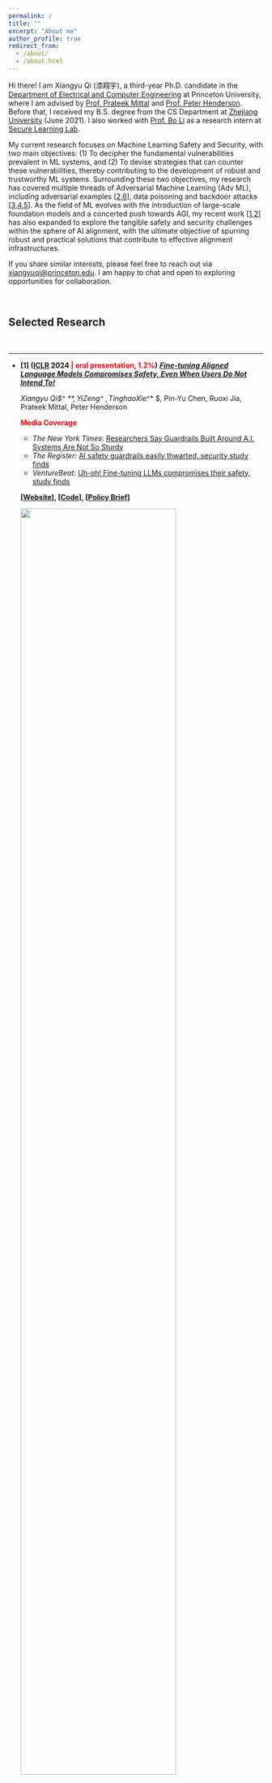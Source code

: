 ```yaml
---
permalink: /
title: ""
excerpt: "About me"
author_profile: true
redirect_from: 
  - /about/
  - /about.html
---
```




Hi there! I am Xiangyu Qi (漆翔宇), a third-year Ph.D. candidate in the [Department of Electrical and Computer Engineering](https://ece.princeton.edu) at Princeton University, where I am advised by [Prof. Prateek Mittal](https://www.princeton.edu/~pmittal/index.html) and [Prof. Peter Henderson](https://www.peterhenderson.co/). Before that, I received my B.S. degree from the CS Department at [Zhejiang University](http://www.zju.edu.cn/english/) (June 2021). I also worked with [Prof. Bo Li](https://aisecure.github.io/) as a research intern at [Secure Learning Lab](https://aisecure.github.io).

My current research focuses on Machine Learning Safety and Security, with two main objectives: (1) To decipher the fundamental vulnerabilities prevalent in ML systems, and (2) To devise strategies that can counter these vulnerabilities, thereby contributing to the development of robust and trustworthy ML systems. Surrounding these two objectives, my research has covered multiple threads of Adversarial Machine Learning (Adv ML), including adversarial examples [[2](https://arxiv.org/abs/2306.13213),[6](https://arxiv.org/abs/2106.06235)], data poisoning and backdoor attacks [[3](https://www.usenix.org/conference/usenixsecurity23/presentation/qi),[4](https://openreview.net/forum?id=_wSHsgrVali),[5](https://arxiv.org/abs/2111.12965)]. As the field of ML evolves with the introduction of large-scale foundation models and a concerted push towards AGI, my recent work [[1](https://arxiv.org/abs/2310.03693),[2](https://arxiv.org/abs/2306.13213)] has also expanded to explore the tangible safety and security challenges within the sphere of AI alignment, with the ultimate objective of spurring robust and practical solutions that contribute to effective alignment infrastructures.

If you share similar interests, please feel free to reach out via [xiangyuqi@princeton.edu](). I am happy to chat and open to exploring opportunities for collaboration.

<br>



## Selected Research

<br>

-----------



* **[1] ([ICLR](https://iclr.cc/Conferences/2024) 2024<font color="red"> <b>| oral presentation, 1.2%</b></font>)** [***Fine-tuning Aligned Language Models Compromises Safety, Even When Users Do Not Intend To!***](https://arxiv.org/abs/2310.03693)

  **Xiangyu Qi$^* $**, Yi Zeng$^* $, Tinghao Xie$^* $, Pin-Yu Chen, Ruoxi Jia, Prateek Mittal, Peter Henderson

  <font color="red"><b>Media Coverage</b></font>

  * *The New York Times*: [Researchers Say Guardrails Built Around A.I. Systems Are Not So Sturdy](https://www.nytimes.com/2023/10/19/technology/guardrails-artificial-intelligence-open-source.html)
  * *The Register:* [AI safety guardrails easily thwarted, security study finds](https://www.theregister.com/2023/10/12/chatbot_defenses_dissolve/)
  * *VentureBeat:* [Uh-oh! Fine-tuning LLMs compromises their safety, study finds](https://venturebeat.com/ai/uh-oh-fine-tuning-llms-compromises-their-safety-study-finds/)

  **[[Website](https://llm-tuning-safety.github.io/)], [[Code](https://github.com/LLM-Tuning-Safety/LLMs-Finetuning-Safety)], [[Policy Brief](https://hai.stanford.edu/policy-brief-safety-risks-customizing-foundation-models-fine-tuning)]**

  <img src="https://raw.githubusercontent.com/Unispac/Unispac.github.io/master/_pages/assets/qi2023fine.png" style="width: 80%;" />

  **Highlight**

  * While existing safety alignment infrastructures can restrict harmful behaviors of LLMs at inference time, they do not cover safety risks when fine-tuning privileges are extended to end-users. 
  * We show that: (1) the safety guardrails of GPT-3.5 can be largely removed by fine-tuning with only 10 *adversarially* designed training examples, a cost of less than **$0.20**; (2) fine-tuning aligned models with even completely benign datasets might also accidentally compromise safety.
  * Our work underscores a current trade-off between LLMs customization (for downstream applications) and the ensuing safety risks that correspondingly arise.

  <br>

  -------------

  

* **[2]** **([AAAI](https://aaai.org/aaai-conference/) 2024 <font color="red">| <b>oral presentation</b></font>)** ***[Visual Adversarial Examples Jailbreak Aligned Large Language Models](https://arxiv.org/abs/2306.13213)***

  **Xiangyu Qi$^* $**, Kaixuan Huang$^* $, Ashwinee Panda, Peter Henderson, Mengdi Wang, Prateek Mittal

  **[GPT-4V(ision) system card](https://openai.com/research/gpt-4v-system-card)** <font color="red"><b>cited this paper to underscore the emerging threat vector of multimodal jailbreaking.</b></font>

  **[[Code](https://github.com/Unispac/Visual-Adversarial-Examples-Jailbreak-Large-Language-Models)]**

  <img src="https://raw.githubusercontent.com/Unispac/Unispac.github.io/master/_pages/assets/qi2023visual-02.png" style="width: 60%;" />

  <img src="https://raw.githubusercontent.com/Unispac/Unispac.github.io/master/_pages/assets/qi2023visual.png" style="width: 80%;" />

  **Highlight**

  - Multimodality unavoidably expands attack surfaces, making the systems more vulnerable against adversarial attacks. 
  - Visual adversarial examples (that still have not been addressed after a decade of research) can be a fundamental adversarial challenge against AI alignment.

  <br>

  -------------------

  

* **[3] ([USENIX Security](https://www.usenix.org/conference/usenixsecurity23) 2023)** ***[Towards A Proactive ML Approach for Detecting Backdoor Poison Samples](https://www.usenix.org/conference/usenixsecurity23/presentation/qi)***

  **Xiangyu Qi**, Tinghao Xie, Jiachen T. Wang, Tong Wu, Saeed Mahloujifar, Prateek Mittal

  **[[Code](https://github.com/Unispac/Fight-Poison-With-Poison)]**

  <img src="https://raw.githubusercontent.com/Unispac/Unispac.github.io/master/_pages/assets/qi2023towards.png" style="width: 50%;" />

  **Highlight:** We formulate a proactive mindset for detecting backdoor poison samples in poisoned datasets, along with a concrete proactive method (Confusion Training) that effectively defeats a diverse set of 14 types of backdoor poisoning attacks.

  <br>

  ------------

  

* **[4] ([ICLR](https://iclr.cc/Conferences/2023) 2023)** ***[Revisiting the Assumption of Latent Separability for Backdoor Defenses](https://openreview.net/forum?id=_wSHsgrVali)***

  **Xiangyu Qi$^* $**, Tinghao Xie$^* $, Yiming Li, Saeed Mahloujifar, Prateek Mittal

  **[[Code](https://github.com/Unispac/Circumventing-Backdoor-Defenses)]**

  <img src="https://raw.githubusercontent.com/Unispac/Unispac.github.io/master/_pages/assets/qi2022revisiting.png" style="width: 80%;" />

  **Highlight:** Latent separability between clean and backdoor poison samples is pervasive and even used as a default assumption for designing defenses. But, we show that this is not necessarily true --- we design adaptive backdoor poisoning attacks that can suppress the latent separation.

  <br>

  ---------

  

* **[5] ([CVPR](https://cvpr2022.thecvf.com/) 2022 <font color="red"> <b>| oral presentation, 4.2%</b></font>)** ***[Towards Practical Deployment-Stage Backdoor Attack on Deep Neural Networks](https://arxiv.org/abs/2111.12965)***

  **Xiangyu Qi$^* $**, Tinghao Xie$^* $, Ruizhe Pan, Jifeng Zhu, Yong Yang, Kai Bu

  **[[Code](https://github.com/Unispac/Subnet-Replacement-Attack)]**

  <img src="https://raw.githubusercontent.com/Unispac/Unispac.github.io/master/_pages/assets/qi2022towards.png" style="width: 80%;" />

  **Highlight:** Given any neural network instance (regardless of its specific weights values) of a certain architecture, we can embed a backdoor into that model instance, by replacing a very narrow subnet of it with a malicious backdoor subnet.

  <br>

  ---------

  

* **[6] ([ICML](https://icml.cc/Conferences/2021) 2021)** ***[Knowledge Enhanced Machine Learning Pipeline against Diverse Adversarial Attacks](https://arxiv.org/abs/2106.06235)***

  Nezihe Merve Gürel$^*$, **Xiangyu Qi$^* $**, Luka Rimanic, Ce Zhang, Bo Li

  <img src="https://raw.githubusercontent.com/Unispac/Unispac.github.io/master/_pages/assets/gurel2021knowledge.png" style="width: 60%;" />
  
  **Highlight:** Embedding domain knowledge and logic reasoning into the ML pipeline has a promising potential for improving model robustness.

